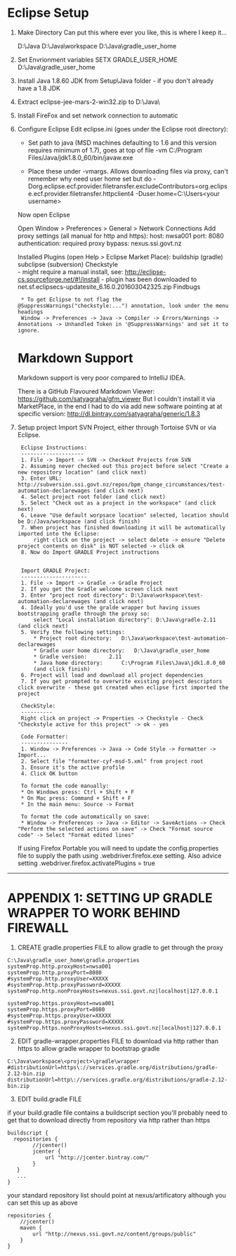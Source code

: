 # Eclipse Setup

1. Make Directory
	Can put this where ever you like, this is where I keep it...

	D:\Java
	D:\Java\workspace
	D:\Java\gradle_user_home
	
2. Set Envrionment variables
	SETX GRADLE_USER_HOME D:\Java\gradle_user_home

3. Install Java 1.8.60 JDK from Setup\Java folder - if you don't already have a 1.8 JDK

4. Extract eclipse-jee-mars-2-win32.zip to D:\Java\

5. Install FireFox and set network connection to automatic

6. Configure Eclipse
	Edit eclipse.ini (goes under the Eclipse root directory):
	* Set path to java (MSD machines defaulting to 1.6 and this version requires minimum of 1.7), goes at top of file
	-vm
	C:/Program Files/Java/jdk1.8.0_60/bin/javaw.exe
                                
	* Place these under -vmargs. Allows downloading files via proxy, can't remember why need user home set but do
	-Dorg.eclipse.ecf.provider.filetransfer.excludeContributors=org.eclipse.ecf.provider.filetransfer.httpclient4
	-Duser.home=C:\Users\<your username>

	Now open Eclipse

	Open Window > Preferences > General > Network Connections
	Add proxy settings (all manual for http and https): 
		host: nwsa001
		port: 8080
		authentication: required
		proxy bypass: nexus.ssi.govt.nz

	Installed Plugins (open Help > Eclipse Market Place):
		buildship (gradle)
		subclipse (subversion)
		Checkstyle  
			- might require a manual install, see: http://eclipse-cs.sourceforge.net/#!/install
			- plugin has been downloaded to net.sf.eclipsecs-updatesite_6.16.0.201603042325.zip
		Findbugs		

		* To get Eclipse to not flag the @SuppressWarnings("checkstyle:...") annotation, look under the menu headings
		Window -> Preferences -> Java -> Compiler -> Errors/Warnings -> Annotations -> Unhandled Token in '@SuppressWarnings' and set it to ignore.



	Markdown Support
	================
	Markdown support is very poor compared to IntelliJ IDEA.
	
	There is a GitHub Flavoured Markdown Viewer: https://github.com/satyagraha/gfm_viewer
	But I couldn't install it via MarketPlace, in the end I had to do via add new software pointing at at specific version: http://dl.bintray.com/satyagraha/generic/1.8.3 

8. Setup project
	Import SVN Project, either through Tortoise SVN or via Eclipse.

		Eclipse Instructions:
		--------------------
		1. File -> Import -> SVN -> Checkout Projects from SVN
		2. Assuming never checked out this project before select "Create a new repository location" (and click next)
		3. Enter URL: http://subversion.ssi.govt.nz/repos/bpm_change_circumstances/test-automation-declarewages (and click next)
		4. Select project root folder (and click next)
		5. Select "Check out as a project in the workspace" (and click next)
		6. Leave "Use default worpsace location" selected, location should be D:/Java/workspace (and click finish)
		7. When project has finished downloading it will be automatically imported into the Eclipse:
			right click on the project -> select delete -> ensure "Delete project contents on disk" is NOT selected -> click ok
		8. Now do Import GRADLE Project instructions


		Import GRADLE Project:
		---------------------
		1. File -> Import -> Gradle -> Gradle Project
		2. If you get the Gradle welcome screen click next
		3. Enter "project root directory": D:\Java\workspace\test-automation-declarewages (and click next)
		4. Ideally you'd use the gralde wrapper but having issues bootstrapping gradle through the proxy so:
			select "Local installation directory": D:\Java\gradle-2.11 (and click next)
		5. Verify the following settings:
			* Project root directory: 	D:\Java\workspace\test-automation-declarewages
			* Gradle user home directory: 	D:\Java\gradle_user_home
			* Gradle version: 		2.11
			* Java home directory:		C:\Program Files\Java\jdk1.8.0_60
			(and click finish)
		6. Project will load and download all project dependencies
		7. If you get prompted to overwrite existing project descriptors click overwrite - these got created when eclipse first imported the project

		CheckStyle:
		----------
		Right click on project -> Properties -> Checkstyle - Check "Checkstyle active for this project" -> ok - yes
		
		Code Formatter:
		---------------
		1. Window -> Preferences -> Java -> Code Style -> Formatter -> Import... 
		2. Select file "formatter-cyf-msd-5.xml" from project root
		3. Ensure it's the active profile
		4. Click OK button
		
		To format the code manually:
		* On Windows press: Ctrl + Shift + F
		* On Mac press: Command + Shift + F
		* In the main menu: Source -> Format
		
		To format the code automatically on save:
		* Window -> Preferences -> Java -> Editor -> SaveActions -> Check "Perform the selected actions on save" -> Check "Format source code" -> Select "Format edited lines"

	If using Firefox Portable you will need to update the config.properties file to supply the path using <username>.webdriver.firefox.exe setting.
	Also advice setting <username>.webdriver.firefox.activatePlugins = true


	
	
	
---
# APPENDIX 1: SETTING UP GRADLE WRAPPER TO WORK BEHIND FIREWALL

1. CREATE gradle.properties FILE to allow gradle to get through the proxy

```
C:\Java\gradle_user_home\gradle.properties
systemProp.http.proxyHost=nwsa001
systemProp.http.proxyPort=8080
#systemProp.http.proxyUser=XXXXX
#systemProp.http.proxyPassword=XXXXX
systemProp.http.nonProxyHosts=nexus.ssi.govt.nz|localhost|127.0.0.1

systemProp.https.proxyHost=nwsa001
systemProp.https.proxyPort=8080
#systemProp.https.proxyUser=XXXXX
#systemProp.https.proxyPassword=XXXXX
systemProp.https.nonProxyHosts=nexus.ssi.govt.nz|localhost|127.0.0.1
```

2. EDIT gradle-wrapper.properties FILE to download via http rather than https to allow gradle wrapper to bootstrap gradle

```
C:\Java\workspace\<project>\gradle\wrapper
#distributionUrl=https\://services.gradle.org/distributions/gradle-2.12-bin.zip
distributionUrl=http\://services.gradle.org/distributions/gradle-2.12-bin.zip
```

3. EDIT build.gradle FILE 

if your build.gradle file contains a buildscript section you'll probably need to get that to download directly from repository via http rather than https

```
buildscript {
  repositories {
        //jcenter()
        jcenter {
		    url "http://jcenter.bintray.com/"
		}
   }
   ...
}
```

your standard repository list should point at nexus/artificatory although you can set this up as above

```
repositories {
    //jcenter()
    maven {
		url "http://nexus.ssi.govt.nz/content/groups/public"
	}
}
```
